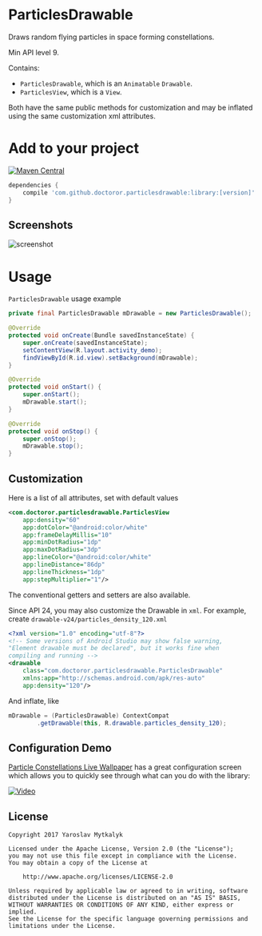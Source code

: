 # ParticlesDrawable
Draws random flying particles in space forming constellations.

Min API level 9.

Contains:
- `ParticlesDrawable`, which is an `Animatable` `Drawable`.
- `ParticlesView`, which is a `View`.

Both have the same public methods for customization and may be inflated using the same customization xml attributes.

# Add to your project

[![Maven Central](https://maven-badges.herokuapp.com/maven-central/com.github.doctoror.particlesdrawable/library/badge.png?style=flat)](https://maven-badges.herokuapp.com/maven-central/com.github.doctoror.particlesdrawable/library)

```groovy
dependencies {
    compile 'com.github.doctoror.particlesdrawable:library:[version]'
}
```

## Screenshots
![screenshot](/screenshots/demo.gif?raw=true)

# Usage
`ParticlesDrawable` usage example
```java
private final ParticlesDrawable mDrawable = new ParticlesDrawable();

@Override
protected void onCreate(Bundle savedInstanceState) {
    super.onCreate(savedInstanceState);
    setContentView(R.layout.activity_demo);
    findViewById(R.id.view).setBackground(mDrawable);
}

@Override
protected void onStart() {
    super.onStart();
    mDrawable.start();
}

@Override
protected void onStop() {
    super.onStop();
    mDrawable.stop();
}
```

## Customization
Here is a list of all attributes, set with default values

```xml
<com.doctoror.particlesdrawable.ParticlesView
    app:density="60"
    app:dotColor="@android:color/white"
    app:frameDelayMillis="10"
    app:minDotRadius="1dp"
    app:maxDotRadius="3dp"
    app:lineColor="@android:color/white"
    app:lineDistance="86dp"
    app:lineThickness="1dp"
    app:stepMultiplier="1"/>
```
The conventional getters and setters are also available.

Since API 24, you may also customize the Drawable in `xml`. For example, create
`drawable-v24/particles_density_120.xml`
```xml
<?xml version="1.0" encoding="utf-8"?>
<!-- Some versions of Android Studio may show false warning,
"Element drawable must be declared", but it works fine when
compiling and running -->
<drawable
    class="com.doctoror.particlesdrawable.ParticlesDrawable"
    xmlns:app="http://schemas.android.com/apk/res-auto"
    app:density="120"/>
```
And inflate, like
```java
mDrawable = (ParticlesDrawable) ContextCompat
        .getDrawable(this, R.drawable.particles_density_120);
```

## Configuration Demo
[Particle Constellations Live Wallpaper](https://github.com/Doctoror/ParticleConstellationsLiveWallpaper) has a great configuration screen which allows you to quickly see through what can you do with the library:

[![Video](https://github.com/Doctoror/ParticlesWallpaper/raw/master/screenshots/video.png)](https://www.youtube.com/watch?v=Q7qvmCMUN20)


## License
```
Copyright 2017 Yaroslav Mytkalyk

Licensed under the Apache License, Version 2.0 (the "License");
you may not use this file except in compliance with the License.
You may obtain a copy of the License at

    http://www.apache.org/licenses/LICENSE-2.0

Unless required by applicable law or agreed to in writing, software
distributed under the License is distributed on an "AS IS" BASIS,
WITHOUT WARRANTIES OR CONDITIONS OF ANY KIND, either express or implied.
See the License for the specific language governing permissions and
limitations under the License.

```
